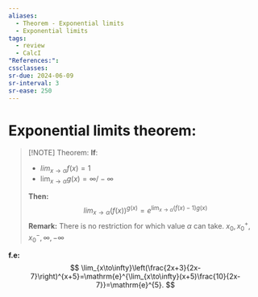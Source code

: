 ```yaml
---
aliases:
  - Theorem - Exponential limits
  - Exponential limits
tags:
  - review
  - CalcI
"References:": 
cssclasses:
sr-due: 2024-06-09
sr-interval: 3
sr-ease: 250
---
```

# Exponential limits theorem: 

> [!NOTE] Theorem: 
> **If**:
> + $lim_{x\rightarrow \alpha} f(x) = 1$
> + $\lim_{x\rightarrow \alpha} g(x) = \infty / -\infty$
>   
> **Then:** 
> $$
> lim_{x\rightarrow \alpha}(f(x))^{g(x)} = e^{\lim_{x\rightarrow \alpha}(f(x) - 1)g(x)}
> $$
> **Remark:**
> There is no restriction for which value $\alpha$ can take. $x_0, x_0^+, x_0^-,\infty , -\infty$

**f.e:**
$$
\lim_{x\to\infty}\left(\frac{2x+3}{2x-7}\right)^{x+5}=\mathrm{e}^{\lim_{x\to\infty}(x+5)\frac{10}{2x-7}}=\mathrm{e}^{5}.
$$

